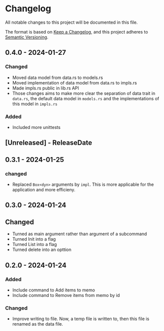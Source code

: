 # Changelog

All notable changes to this project will be documented in this file.

The format is based on [Keep a Changelog](https://keepachangelog.com/en/1.0.0/),
and this project adheres to [Semantic Versioning](https://semver.org/spec/v2.0.0.html).

## 0.4.0 - 2024-01-27

### Changed

- Moved data model from data.rs to models.rs
- Moved implementation of data model from data.rs to impls.rs
- Made impls.rs public in lib.rs API
- Those changes aims to make more clear the separation of data trait in `data.rs`, the default data model in `models.rs` and the implementations of this model in `impls.rs`

### Added

- Included more unittests

<!-- next-header -->

## [Unreleased] - ReleaseDate

## 0.3.1 - 2024-01-25

### changed

- Replaced `Box<dyn>` arguments by `impl`. This is more applicable for the application and more efficieny.

## 0.3.0 - 2024-01-24

## Changed

- Turned as main argument rather than argument of a subcommand
- Turned Init into a flag
- Turned List into a flag
- Turned delete into an opttion

## 0.2.0 - 2024-01-24

### Added

- Include command to Add items to memo
- Include command to Remove items from memo by id

### Changed

- Improve writing to file. Now, a temp file is written to, then this file is renamed as the data file.
